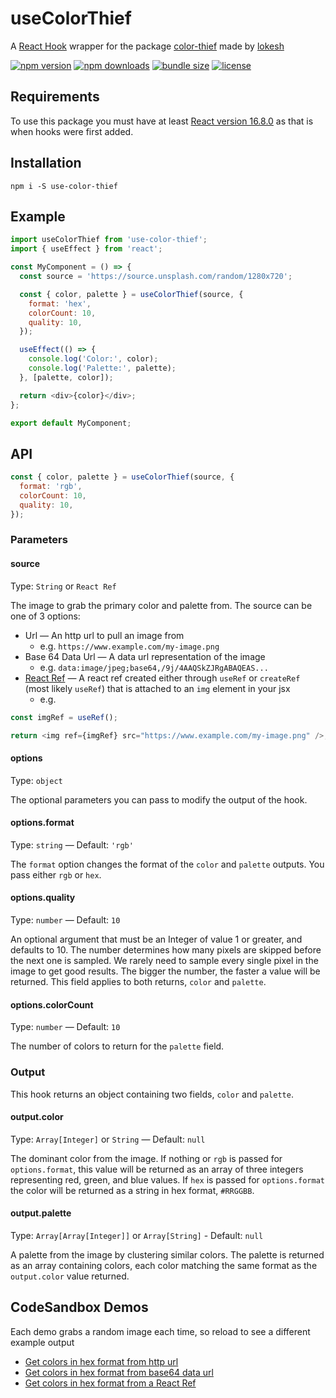 # useColorThief

A [React Hook](https://reactjs.org/docs/hooks-intro.html) wrapper for the package [color-thief](https://github.com/lokesh/color-thief) made by [lokesh](https://github.com/lokesh)

[![npm version](https://badge.fury.io/js/use-color-thief.svg)](https://www.npmjs.com/package/use-color-thief)
[![npm downloads](https://badgen.net/npm/dt/use-color-thief)](https://www.npmjs.com/package/use-color-thief)
[![bundle size](https://badgen.net/bundlephobia/minzip/use-color-thief)](https://www.npmjs.com/package/use-color-thief)
[![license](https://badgen.net/github/license/csandman/use-color-thief)](./LICENSE)

## Requirements

To use this package you must have at least [React version 16.8.0](https://github.com/facebook/react/releases/tag/v16.8.0) as that is when hooks were first added.

## Installation

```shell
npm i -S use-color-thief
```

## Example

```js
import useColorThief from 'use-color-thief';
import { useEffect } from 'react';

const MyComponent = () => {
  const source = 'https://source.unsplash.com/random/1280x720';

  const { color, palette } = useColorThief(source, {
    format: 'hex',
    colorCount: 10,
    quality: 10,
  });

  useEffect(() => {
    console.log('Color:', color);
    console.log('Palette:', palette);
  }, [palette, color]);

  return <div>{color}</div>;
};

export default MyComponent;
```

## API

```js
const { color, palette } = useColorThief(source, {
  format: 'rgb',
  colorCount: 10,
  quality: 10,
});
```

### Parameters

#### source

Type: `String` or `React Ref`

The image to grab the primary color and palette from. The source can be one of 3 options:

- Url — An http url to pull an image from
  - e.g. `https://www.example.com/my-image.png`
- Base 64 Data Url — A data url representation of the image
  - e.g. `data:image/jpeg;base64,/9j/4AAQSkZJRgABAQEAS...`
- [React Ref](https://reactjs.org/docs/refs-and-the-dom.html) — A react ref created either through `useRef` or `createRef` (most likely `useRef`) that is attached to an `img` element in your jsx
  - e.g.

```js
const imgRef = useRef();

return <img ref={imgRef} src="https://www.example.com/my-image.png" />;
```

#### options

Type: `object`

The optional parameters you can pass to modify the output of the hook.

#### options.format

Type: `string` — Default: `'rgb'`

The `format` option changes the format of the `color` and `palette` outputs. You pass either `rgb` or `hex`.

#### options.quality

Type: `number` — Default: `10`

An optional argument that must be an Integer of value 1 or greater, and defaults to 10. The number determines how many pixels are skipped before the next one is sampled. We rarely need to sample every single pixel in the image to get good results. The bigger the number, the faster a value will be returned. This field applies to both returns, `color` and `palette`.

#### options.colorCount

Type: `number` — Default: `10`

The number of colors to return for the `palette` field.

### Output

This hook returns an object containing two fields, `color` and `palette`.

#### output.color

Type: `Array[Integer]` or `String` — Default: `null`

The dominant color from the image. If nothing or `rgb` is passed for `options.format`, this value will be returned as an array of three integers representing red, green, and blue values. If `hex` is passed for `options.format` the color will be returned as a string in hex format, `#RRGGBB`.

#### output.palette

Type: `Array[Array[Integer]]` or `Array[String]` - Default: `null`

A palette from the image by clustering similar colors. The palette is returned as an array containing colors, each color matching the same format as the `output.color` value returned.

## CodeSandbox Demos

Each demo grabs a random image each time, so reload to see a different example output

- [Get colors in hex format from http url](https://codesandbox.io/s/usecolorthief-url-example-wu31s?file=/src/App.js)
- [Get colors in hex format from base64 data url](https://codesandbox.io/s/usecolorthief-data-url-example-36e7f?file=/src/App.js)
- [Get colors in hex format from a React Ref](https://codesandbox.io/s/usecolorthief-ref-example-n1eym?file=/src/App.js)
